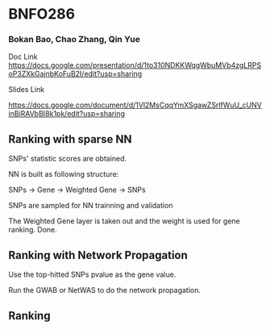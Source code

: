 # BNFO286
### Bokan Bao, Chao Zhang, Qin Yue
Doc Link
https://docs.google.com/presentation/d/1to310NDKKWqgWbuMVb4zgLRPSoP3ZXkGajnbKoFuB2I/edit?usp=sharing

Slides Link

https://docs.google.com/document/d/1Vl2MsCqqYmXSgawZSrlfWuU_cUNVinBiRAVbBI8k1pk/edit?usp=sharing

## Ranking with sparse NN

  SNPs' statistic scores are obtained. 
  
  NN is built as following structure:
  
  SNPs -> Gene -> Weighted Gene -> SNPs
  
  SNPs are sampled for NN trainning and validation
  
  The Weighted Gene layer is taken out and the weight is used for gene ranking. Done.

## Ranking with Network Propagation

  Use the top-hitted SNPs pvalue as the gene value.
  
  Run the GWAB or NetWAS to do the network propagation.


## Ranking
